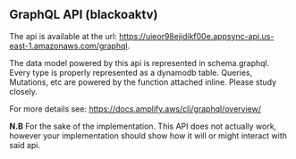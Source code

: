 ## GraphQL API (blackoaktv)

The api is available at the url: https://uieor98ejidikf00e.appsync-api.us-east-1.amazonaws.com/graphql.

The data model powered by this api is represented in schema.graphql. Every type is properly represented as a dynamodb table. Queries, Mutations, etc are powered by the function attached inline. Please study closely.

For more details see: https://docs.amplify.aws/cli/graphql/overview/

**N.B**
For the sake of the implementation. This API does not actually work, however your implementation should show how it will or might interact with said api.